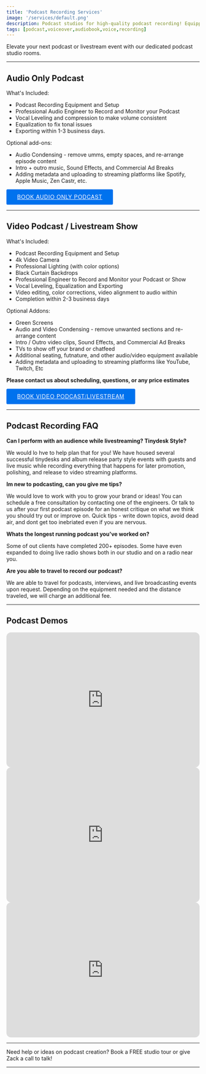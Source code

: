 ```yaml
---
title: 'Podcast Recording Services'
image: '/services/default.png'
description: Podcast studios for high-quality podcast recording! Equipped with crystal-clear SM7B Broadcast Microphones. Podcast video recordings available too!
tags: [podcast,voiceover,audiobook,voice,recording]
---
```


Elevate your next podcast or livestream event with our dedicated podcast studio rooms.

- - -

## Audio Only Podcast 

What's Included:
- Podcast Recording Equipment and Setup
- Professional Audio Engineer to Record and Monitor your Podcast
- Vocal Leveling and compression to make volume consistent
- Equalization to fix tonal issues
- Exporting within 1-3 business days.

Optional add-ons:
- Audio Condensing - remove umms, empty spaces, and re-arrange episode content
- Intro + outro music, Sound Effects, and Commercial Ad Breaks
- Adding metadata and uploading to streaming platforms like Spotify, Apple Music, Zen Castr, etc.

<!-- Start Square Appointments Embed code --> <a target="_top" style=" background-color: #0072ee; color: white; height: 40px; text-transform: uppercase; font-family: 'Square Market', 'helvetica neue', helvetica, arial, sans-serif; letter-spacing: 1px; line-height: 38px; padding: 0 28px; border-radius: 3px; font-weight: 500; font-size: 14px; cursor: pointer; display: inline-block; " href="https://squareup.com/appointments/book/52758083-5a1a-4b2d-a710-6687d1641594/8GNV6PJ8WK7YH/services">Book Audio Only Podcast</a> <!-- End Square Appointments Embed code -->

- - -

## Video Podcast / Livestream Show

What's Included:
- Podcast Recording Equipment and Setup
- 4k Video Camera
- Professional Lighting (with color options)
- Black Curtain Backdrops
- Professional Engineer to Record and Monitor your Podcast or Show
- Vocal Leveling, Equalization and Exporting
- Video editing, color corrections, video alignment to audio within 
- Completion within 2-3 business days

Optional Addons:
- Green Screens
- Audio and Video Condensing - remove unwanted sections and re-arrange content
- Intro / Outro video clips, Sound Effects, and Commercial Ad Breaks
- TVs to show off your brand or chatfeed
- Additional seating, futnature, and other audio/video equipment available
- Adding metadata and uploading to streaming platforms like YouTube, Twitch, Etc

**Please contact us about scheduling, questions, or any price estimates**

<!-- Start Square Appointments Embed code --> <a target="_top" style=" background-color: #0072ee; color: white; height: 40px; text-transform: uppercase; font-family: 'Square Market', 'helvetica neue', helvetica, arial, sans-serif; letter-spacing: 1px; line-height: 38px; padding: 0 28px; border-radius: 3px; font-weight: 500; font-size: 14px; cursor: pointer; display: inline-block; " href="https://checkout.square.site/merchant/9VYHXDGP33NTC/checkout/WHZBQ3NKJAKAXEBI3SVCUC5B?src=embed">Book Video Podcast/Livestream</a> <!-- End Square Appointments Embed code -->

- - -

## Podcast Recording FAQ

**Can I perform with an audience while livestreaming? Tinydesk Style?**

We would lo hve to help plan that for you! We have housed several successful tinydesks and album release party style events with guests and live music while recording everything that happens for later promotion, polishing, and release to video streaming platforms.

**Im new to podcasting, can you give me tips?**

We would love to work with you to grow your brand or ideas! You can schedule a free consultation by contacting one of the engineers. Or talk to us after your first podcast episode for an honest critique on what we think you should try out or improve on. Quick tips - write down topics, avoid dead air, and dont get too inebriated even if you are nervous.

**Whats the longest running podcast you've worked on?**

Some of out clients have completed 200+ episodes. Some have even expanded to doing live radio shows both in our studio and on a radio near you.

**Are you able to travel to record our podcast?**

We are able to travel for podcasts, interviews, and live broadcasting events upon request. Depending on the equipment needed and the distance traveled, we will charge an additional fee.

- - -
## Podcast Demos

<iframe style="border-radius:12px" src="https://open.spotify.com/embed/show/1iBOPm1Dr2Y5UEAHwwIldg?utm_source=generator" width="100%" height="352" frameBorder="0" allowfullscreen="" allow="autoplay; clipboard-write; encrypted-media; fullscreen; picture-in-picture" loading="lazy"></iframe>

<iframe style="border-radius:12px" src="https://open.spotify.com/embed/show/2udNwNkHM7RWpT3DbCh9aT?utm_source=generator" width="100%" height="352" frameBorder="0" allowfullscreen="" allow="autoplay; clipboard-write; encrypted-media; fullscreen; picture-in-picture" loading="lazy"></iframe>

<iframe style="border-radius:12px" src="https://open.spotify.com/embed/show/66YG6uMCvQzRkceeNksnVy?utm_source=generator" width="100%" height="352" frameBorder="0" allowfullscreen="" allow="autoplay; clipboard-write; encrypted-media; fullscreen; picture-in-picture" loading="lazy"></iframe>

- - -

Need help or ideas on podcast creation? Book a FREE studio tour or give Zack a call to talk! 

- - -